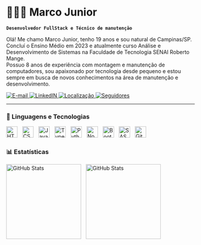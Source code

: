 # 👩🏻‍💻 Marco Junior

**`Desenvolvedor FullStack e Técnico de manutenção`**

Olá! Me chamo Marco Junior, tenho 19 anos e sou natural de Campinas/SP.  
Concluí o Ensino Médio em 2023 e atualmente curso Análise e Desenvolvimento de Sistemas na Faculdade de Tecnologia SENAI Roberto Mange.  
Possuo 8 anos de experiência com montagem e manutenção de computadores, sou apaixonado por tecnologia desde pequeno e estou sempre em busca de novos conhecimentos na área de manutenção e desenvolvimento.


<p align="left">
    <a href="https://mail.google.com/mail/u/0/#inbox?compose=DmwnWtDvfSxwTmVMpPvKvmlZLJKTkpfxLSPCRGPZvdLzrxvfkwVMHCcrvVqBthJTJNwtRrSVrkRl">
        <img 
            alt="E-mail" 
            title="@" 
            src="https://custom-icon-badges.demolab.com/badge/-marcos97795@gmail.com-red?style=for-the-badge&logo=mention&logoColor=white"
        />
    </a>
        <a href="https://www.linkedin.com/in/marco-junior23/">
        <img 
            alt="LinkedIN" 
            title=""
            src="https://camo.githubusercontent.com/8c0692475a5bfc1d9e7361074bdb648e567cae7b5b40ffd32adae31180b0d7b6/68747470733a2f2f696d672e736869656c64732e696f2f62616467652f4c696e6b6564496e2d3030373742353f7374796c653d666f722d7468652d6261646765266c6f676f3d6c696e6b6564696e266c6f676f436f6c6f723d7768697465"
        />
    </a>
    <a href="https://www.google.com/search?q=campinas+sp&oq=Campinas&gs_lcrp=EgRlZGdlKgcIAhAAGIAEMgkIABBFGDkYgAQyBwgBEAAYgAQyBwgCEAAYgAQyBwgDEAAYgAQyBwgEEAAYgAQyBwgFEAAYgAQyBwgGEAAYgAQyBwgHEAAYgATSAQg0NDEzajBqOagCALACAQ&sourceid=chrome&ie=UTF-8">
        <img 
            alt="Localização" 
            title="" 
            src="https://custom-icon-badges.demolab.com/badge/Campinas-SP-purple?style=for-the-badge&logo=location&logoColor=white"
            src="https://custom-icon-badges.demolab.com/badge/Campinas-SP-purple?style=for-the-badge&logo=location&logoColor=white"
        />
    </a> 
    <a href="https://github.com/MarcoJunior23?tab=followers">
        <img 
            alt="Seguidores" 
            title="" 
            src="https://custom-icon-badges.demolab.com/github/followers/MarcoJunior23?color=236ad3&labelColor=1155ba&style=for-the-badge&logo=github&label=Seguidores&logoColor=white"
        />
    </a>

</p>

---

### 🤖 Linguagens e Tecnologias

<img 
    align="left" 
    alt="HTML"
    title="HTML" 
    width="30px" 
    style="padding-right: 10px;" 
    src="https://cdn.jsdelivr.net/gh/devicons/devicon@latest/icons/html5/html5-original.svg" 
/>
<img 
    align="left" 
    alt="CSS" 
    title="CSS"
    width="30px" 
    style="padding-right: 10px;" 
    src="https://cdn.jsdelivr.net/gh/devicons/devicon@latest/icons/css3/css3-original.svg" 
/>
<img 
    align="left" 
    alt="JavaScript" 
    title="JavaScript"
    width="30px" 
    style="padding-right: 10px;" 
    src="https://cdn.jsdelivr.net/gh/devicons/devicon@latest/icons/javascript/javascript-original.svg" 
/>
<img 
    align="left" 
    alt="TypeScript"
    title="TypeScript" 
    width="30px" 
    style="padding-right: 10px;" 
    src="https://cdn.jsdelivr.net/gh/devicons/devicon@latest/icons/typescript/typescript-original.svg" 
/>
<img 
    align="left" 
    alt="Python" 
    title="Python"
    width="30px" 
    style="padding-right: 10px;" 
    src="https://cdn.jsdelivr.net/gh/devicons/devicon@latest/icons/python/python-original.svg"
/>
<img 
    align="left" 
    alt="NodeJS" 
    title="NodeJS"
    width="30px" 
    style="padding-right: 10px;" 
    src="https://cdn.jsdelivr.net/gh/devicons/devicon@latest/icons/nodejs/nodejs-original-wordmark.svg" 
/>
<img 
    align="left" 
    alt="Bootstrap"
    title="Bootstrap" 
    width="30px" 
    style="padding-right: 10px;" 
    src="https://cdn.jsdelivr.net/gh/devicons/devicon@latest/icons/bootstrap/bootstrap-original.svg" 
/>
<img 
    align="left" 
    alt="SASS" 
    title="SASS"
    width="30px" 
    style="padding-right: 10px;" 
    src="https://cdn.jsdelivr.net/gh/devicons/devicon@latest/icons/sass/sass-original.svg" 
/>
<img 
    align="left" 
    alt="Git" 
    title="Git"
    width="30px" 
    style="padding-right: 10px;" 
    src="https://cdn.jsdelivr.net/gh/devicons/devicon@latest/icons/git/git-original.svg" 
/>
<br/>
<br/>

### 📊 Estatísticas

<p>
  <img 
    align="left" 
    alt="GitHub Stats" 
    height="200" 
    style="padding-right: 10px;" 
    src="https://github-readme-stats.vercel.app/api?username=MarcoJunior23&show_icons=true&theme=tokyonight&include_all_commits=true&locale=pt-br" 
  />

<img 
      align="left" 
      alt="GitHub Stats" 
      height="200" 
      src="https://github-readme-stats.vercel.app/api/top-langs/?username=MarcoJunior23&theme=tokyonight&layout=compact&custom_title=Tecnologias&langs_count=9" 
  />

</p>